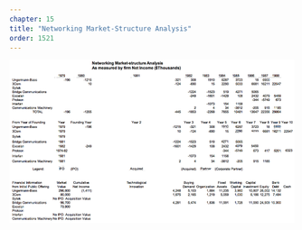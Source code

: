 ```yaml
---
chapter: 15
title: "Networking Market-Structure Analysis"
order: 1521
---
```


![Networking Market-Structure Analysis](/assets/img/NetworkingMarketStructureAnalysis.png)
